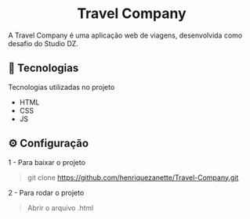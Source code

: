 <h1 align="center"> Travel Company </h1>

<p > A Travel Company é uma aplicação web de viagens, desenvolvida como desafio do Studio DZ. </p>

## 🚀 Tecnologias
<p> Tecnologias utilizadas no projeto </p>
<ul>
  <li>HTML</li>
  <li>CSS</li>
  <li>JS</li>
</ul>

## ⚙️ Configuração
<p> 1 - Para baixar o projeto </p>

>  git clone https://github.com/henriquezanette/Travel-Company.git 

<p> 2 - Para rodar o projeto </p> 


> Abrir o arquivo .html

